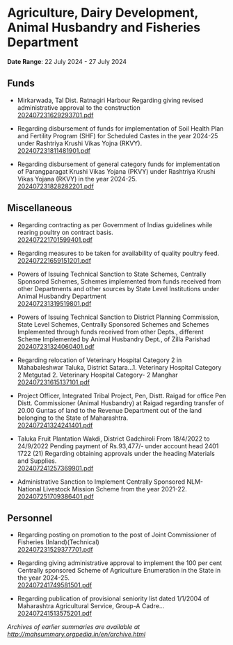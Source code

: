 # Agriculture, Dairy Development, Animal Husbandry and Fisheries Department

**Date Range**: 22 July 2024 - 27 July 2024


## Funds
- Mirkarwada, Tal  Dist. Ratnagiri Harbour Regarding giving revised administrative approval to the construction\
  [202407231629293701.pdf](https://gr.maharashtra.gov.in/Site/Upload/Government%20Resolutions/English/202407231629293701.pdf)

- Regarding disbursement of funds for implementation of Soil Health Plan and Fertility Program (SHF) for Scheduled Castes in the year 2024-25 under Rashtriya Krushi Vikas Yojna (RKVY).\
  [202407231811481901.pdf](https://gr.maharashtra.gov.in/Site/Upload/Government%20Resolutions/English/202407231811481901.pdf)

- Regarding disbursement of general category funds for implementation of Parangparagat Krushi Vikas Yojana  (PKVY) under Rashtriya Krushi Vikas Yojana  (RKVY) in the year 2024-25.\
  [202407231828282201.pdf](https://gr.maharashtra.gov.in/Site/Upload/Government%20Resolutions/English/202407231828282201.pdf)

## Miscellaneous
- Regarding contracting as per Government of Indias guidelines while rearing poultry on contract basis.\
  [202407221701599401.pdf](https://gr.maharashtra.gov.in/Site/Upload/Government%20Resolutions/English/202407221701599401.pdf)

- Regarding measures to be taken for availability of quality poultry feed.\
  [202407221659151201.pdf](https://gr.maharashtra.gov.in/Site/Upload/Government%20Resolutions/English/202407221659151201.pdf)

- Powers of Issuing Technical Sanction to State Schemes, Centrally Sponsored Schemes, Schemes implemented from funds received from other Departments and other sources by State Level Institutions under Animal Husbandry Department\
  [202407231319519801.pdf](https://gr.maharashtra.gov.in/Site/Upload/Government%20Resolutions/English/202407231319519801.pdf)

- Powers of Issuing Technical Sanction to District Planning Commission, State Level Schemes, Centrally Sponsored Schemes and Schemes Implemented through funds received from other Depts., different Scheme Implemented by Animal Husbandry Dept., of Zilla Parishad\
  [202407231324060401.pdf](https://gr.maharashtra.gov.in/Site/Upload/Government%20Resolutions/English/202407231324060401.pdf)

- Regarding relocation of Veterinary Hospital Category 2 in Mahabaleshwar Taluka, District Satara...1. Veterinary Hospital Category 2 Metgutad  2. Veterinary Hospital Category- 2 Manghar\
  [202407231615137101.pdf](https://gr.maharashtra.gov.in/Site/Upload/Government%20Resolutions/English/202407231615137101.pdf)

- Project Officer, Integrated Tribal Project, Pen, Distt. Raigad for office Pen Distt. Commissioner (Animal Husbandry) at Raigad regarding transfer of 20.00 Guntas of land to the Revenue Department out of the land belonging to the State of Maharashtra.\
  [202407241324241401.pdf](https://gr.maharashtra.gov.in/Site/Upload/Government%20Resolutions/English/202407241324241401.pdf)

- Taluka Fruit Plantation Wakdi, District Gadchiroli  From 18/4/2022 to 24/9/2022 Pending payment of Rs.93,477/- under account head 2401 1722 (21) Regarding obtaining approvals under the heading Materials and Supplies.\
  [202407241257369901.pdf](https://gr.maharashtra.gov.in/Site/Upload/Government%20Resolutions/English/202407241257369901.pdf)

- Administrative Sanction to Implement Centrally Sponsored NLM-National Livestock Mission Scheme from the year 2021-22.\
  [202407251709386401.pdf](https://gr.maharashtra.gov.in/Site/Upload/Government%20Resolutions/English/202407251709386401.pdf)

## Personnel
- Regarding posting on promotion to the post of Joint Commissioner of Fisheries (Inland)(Technical)\
  [202407231529377701.pdf](https://gr.maharashtra.gov.in/Site/Upload/Government%20Resolutions/English/202407231529377701.pdf)

- Regarding giving administrative approval to implement the 100 per cent Centrally sponsored Scheme of Agriculture Enumeration in the State in the year 2024-25.\
  [202407241749581501.pdf](https://gr.maharashtra.gov.in/Site/Upload/Government%20Resolutions/English/202407241749581501.pdf)

- Regarding publication of provisional seniority list dated 1/1/2004 of Maharashtra Agricultural Service, Group-A Cadre...\
  [202407241513575201.pdf](https://gr.maharashtra.gov.in/Site/Upload/Government%20Resolutions/English/202407241513575201.pdf)


*Archives of earlier summaries are available at http://mahsummary.orgpedia.in/en/archive.html*
